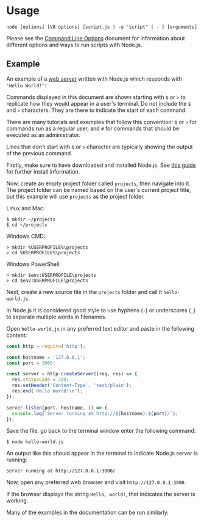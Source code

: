 # Usage

<!--introduced_in=v0.10.0-->
<!--type=misc-->

`node [options] [V8 options] [script.js | -e "script" | - ] [arguments]`

Please see the [Command Line Options][] document for information about
different options and ways to run scripts with Node.js.

## Example
An example of a [web server][] written with Node.js which responds with
`'Hello World!'`:

Commands displayed in this document are shown starting with `$` or `>`
to replicate how they would appear in a user's terminal.
Do not include the `$` and `>` characters. They are there to
indicate the start of each command.

There are many tutorials and examples that follow this
convention: `$` or `>` for commands run as a regular user, and `#`
for commands that should be executed as an administrator.

Lines that don’t start with `$` or `>` character are typically showing
the output of the previous command.

Firstly, make sure to have downloaded and installed Node.js.
See [this guide][] for further install information.

Now, create an empty project folder called `projects`, then navigate into it.
The project folder can be named based on the user's current project title, but
this example will use `projects` as the project folder.

Linux and Mac:

```console
$ mkdir ~/projects
$ cd ~/projects
```

Windows CMD:

```console
> mkdir %USERPROFILE%\projects
> cd %USERPROFILE%\projects
```

Windows PowerShell:

```console
> mkdir $env:USERPROFILE\projects
> cd $env:USERPROFILE\projects
```

Next, create a new source file in the `projects`
 folder and call it `hello-world.js`.

In Node.js it is considered good style to use
hyphens (`-`) or underscores (`_`) to separate
 multiple words in filenames.

Open `hello-world.js` in any preferred text editor and
paste in the following content:

```js
const http = require('http');

const hostname = '127.0.0.1';
const port = 3000;

const server = http.createServer((req, res) => {
  res.statusCode = 200;
  res.setHeader('Content-Type', 'text/plain');
  res.end('Hello World!\n');
});

server.listen(port, hostname, () => {
  console.log(`Server running at http://${hostname}:${port}/`);
});
```

Save the file, go back to the terminal window enter the following command:

```console
$ node hello-world.js
```

An output like this should appear in the terminal to indicate Node.js
server is running:

 ```console
 Server running at http://127.0.0.1:3000/
 ````

Now, open any preferred web browser and visit `http://127.0.0.1:3000`.

If the browser displays the string `Hello, world!`, that indicates
the server is working.

Many of the examples in the documentation can be run similarly.

[Command Line Options]: cli.html#cli_command_line_options
[web server]: http.html
[this guide]: https://nodejs.org/en/download/package-manager/
